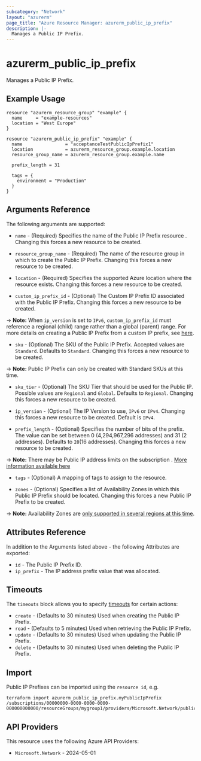 ```yaml
---
subcategory: "Network"
layout: "azurerm"
page_title: "Azure Resource Manager: azurerm_public_ip_prefix"
description: |-
  Manages a Public IP Prefix.
---
```


# azurerm_public_ip_prefix

Manages a Public IP Prefix.

## Example Usage

```hcl
resource "azurerm_resource_group" "example" {
  name     = "example-resources"
  location = "West Europe"
}

resource "azurerm_public_ip_prefix" "example" {
  name                = "acceptanceTestPublicIpPrefix1"
  location            = azurerm_resource_group.example.location
  resource_group_name = azurerm_resource_group.example.name

  prefix_length = 31

  tags = {
    environment = "Production"
  }
}
```

## Arguments Reference

The following arguments are supported:

* `name` - (Required) Specifies the name of the Public IP Prefix resource . Changing this forces a new resource to be created.

* `resource_group_name` - (Required) The name of the resource group in which to create the Public IP Prefix. Changing this forces a new resource to be created.

* `location` - (Required) Specifies the supported Azure location where the resource exists. Changing this forces a new resource to be created.

* `custom_ip_prefix_id` - (Optional) The Custom IP Prefix ID associated with the Public IP Prefix. Changing this forces a new resource to be created.

-> **Note:** When `ip_version` is set to `IPv6`, `custom_ip_prefix_id` must reference a regional (child) range rather than a global (parent) range. For more details on creating a Public IP Prefix from a custom IP prefix, see [here](https://learn.microsoft.com/en-us/azure/virtual-network/ip-services/manage-custom-ip-address-prefix#create-a-public-ip-prefix-from-a-custom-ip-prefix).

* `sku` - (Optional) The SKU of the Public IP Prefix. Accepted values are `Standard`. Defaults to `Standard`. Changing this forces a new resource to be created.

-> **Note:** Public IP Prefix can only be created with Standard SKUs at this time.

* `sku_tier` - (Optional) The SKU Tier that should be used for the Public IP. Possible values are `Regional` and `Global`. Defaults to `Regional`. Changing this forces a new resource to be created.

* `ip_version` - (Optional) The IP Version to use, `IPv6` or `IPv4`. Changing this forces a new resource to be created. Default is `IPv4`.

* `prefix_length` - (Optional) Specifies the number of bits of the prefix. The value can be set between 0 (4,294,967,296 addresses) and 31 (2 addresses). Defaults to `28`(16 addresses). Changing this forces a new resource to be created.

-> **Note:** There may be Public IP address limits on the subscription . [More information available here](https://docs.microsoft.com/azure/azure-subscription-service-limits?toc=%2fazure%2fvirtual-network%2ftoc.json#publicip-address)

* `tags` - (Optional) A mapping of tags to assign to the resource.

* `zones` - (Optional) Specifies a list of Availability Zones in which this Public IP Prefix should be located. Changing this forces a new Public IP Prefix to be created.

-> **Note:** Availability Zones are [only supported in several regions at this time](https://docs.microsoft.com/azure/availability-zones/az-overview).

## Attributes Reference

In addition to the Arguments listed above - the following Attributes are exported:

* `id` - The Public IP Prefix ID.
* `ip_prefix` - The IP address prefix value that was allocated.

## Timeouts

The `timeouts` block allows you to specify [timeouts](https://developer.hashicorp.com/terraform/language/resources/configure#define-operation-timeouts) for certain actions:

* `create` - (Defaults to 30 minutes) Used when creating the Public IP Prefix.
* `read` - (Defaults to 5 minutes) Used when retrieving the Public IP Prefix.
* `update` - (Defaults to 30 minutes) Used when updating the Public IP Prefix.
* `delete` - (Defaults to 30 minutes) Used when deleting the Public IP Prefix.

## Import

Public IP Prefixes can be imported using the `resource id`, e.g.

```shell
terraform import azurerm_public_ip_prefix.myPublicIpPrefix /subscriptions/00000000-0000-0000-0000-000000000000/resourceGroups/mygroup1/providers/Microsoft.Network/publicIPPrefixes/myPublicIpPrefix1
```

## API Providers
<!-- This section is generated, changes will be overwritten -->
This resource uses the following Azure API Providers:

* `Microsoft.Network` - 2024-05-01
